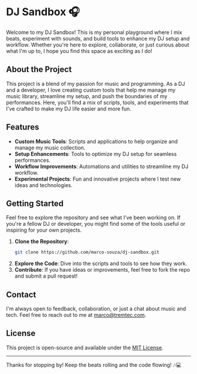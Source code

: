 # DJ Sandbox 🎧

Welcome to my DJ Sandbox! This is my personal playground where I mix beats, experiment with sounds, and build tools to enhance my DJ setup and workflow. Whether you're here to explore, collaborate, or just curious about what I'm up to, I hope you find this space as exciting as I do!

## About the Project

This project is a blend of my passion for music and programming. As a DJ and a developer, I love creating custom tools that help me manage my music library, streamline my setup, and push the boundaries of my performances. Here, you'll find a mix of scripts, tools, and experiments that I've crafted to make my DJ life easier and more fun.

## Features

- **Custom Music Tools**: Scripts and applications to help organize and manage my music collection.
- **Setup Enhancements**: Tools to optimize my DJ setup for seamless performances.
- **Workflow Improvements**: Automations and utilities to streamline my DJ workflow.
- **Experimental Projects**: Fun and innovative projects where I test new ideas and technologies.

## Getting Started

Feel free to explore the repository and see what I've been working on. If you're a fellow DJ or developer, you might find some of the tools useful or inspiring for your own projects.

1. **Clone the Repository**: 
   ```bash
   git clone https://github.com/marco-souza/dj-sandbox.git
   ```
2. **Explore the Code**: Dive into the scripts and tools to see how they work.
3. **Contribute**: If you have ideas or improvements, feel free to fork the repo and submit a pull request!

## Contact

I'm always open to feedback, collaboration, or just a chat about music and tech. Feel free to reach out to me at [marco@tremtec.com](mailto:marco@tremtec.com).

## License

This project is open-source and available under the [MIT License](LICENSE).

---

Thanks for stopping by! Keep the beats rolling and the code flowing! 🎶💻

